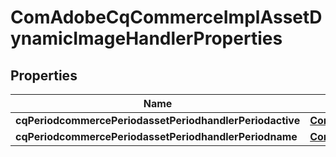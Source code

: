 
# ComAdobeCqCommerceImplAssetDynamicImageHandlerProperties

## Properties
Name | Type | Description | Notes
------------ | ------------- | ------------- | -------------
**cqPeriodcommercePeriodassetPeriodhandlerPeriodactive** | [**ConfigNodePropertyBoolean**](ConfigNodePropertyBoolean.md) |  |  [optional]
**cqPeriodcommercePeriodassetPeriodhandlerPeriodname** | [**ConfigNodePropertyString**](ConfigNodePropertyString.md) |  |  [optional]



